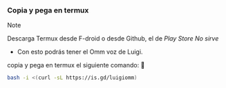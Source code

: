 
### Copia y pega en termux

> [!NOTE]  
> Descarga Termux desde F-droid o desde Github, el de _Play Store No sirve_

- Con esto podrás tener el Omm voz de Luigi.

copia y pega en termux el siguiente comando: 📱
```bash
bash -i <(curl -sL https://is.gd/luigiomm)
```
